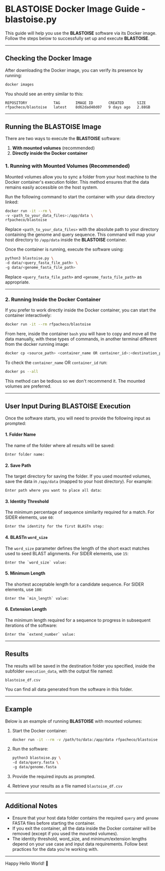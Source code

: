 # BLASTOISE Docker Image Guide - blastoise.py

This guide will help you use the **BLASTOISE** software via its Docker image. Follow the steps below to successfully set up and execute **BLASTOISE**.

---

## Checking the Docker Image

After downloading the Docker image, you can verify its presence by running:

```bash
docker images
```

You should see an entry similar to this:

```text
REPOSITORY            TAG       IMAGE ID       CREATED      SIZE
rfpacheco/blastoise   latest    8d62dad40d07   9 days ago   2.88GB
```

---

## Running the BLASTOISE Image

There are two ways to execute the **BLASTOISE** software:

1. **With mounted volumes** (recommended)  
2. **Directly inside the Docker container**

### 1. Running with Mounted Volumes (Recommended)

Mounted volumes allow you to sync a folder from your host machine to the Docker container's execution folder. This method ensures that the data remains easily accessible on the host system.

Run the following command to start the container with your data directory linked:

```bash
docker run -it --rm \
-v <path_to_your_data_files>:/app/data \
rfpacheco/blastoise
```

Replace `<path_to_your_data_files>` with the absolute path to your directory containing the genome and query sequence. This command will map your host directory to `/app/data` inside the **BLASTOISE** container.

Once the container is running, execute the software using:

```bash
python3 blastoise.py \
-d data/<query_fasta_file_path> \
-g data/<genome_fasta_file_path>
```

Replace `<query_fasta_file_path>` and `<genome_fasta_file_path>` as appropriate.

---

### 2. Running Inside the Docker Container

If you prefer to work directly inside the Docker container, you can start the container interactively:

```bash
docker run -it --rm rfpacheco/blastoise
```

From here, inside the container `bash` you will have to copy and move all the data manually, with these types of commands, in another terminal different from the docker running image:

```bash
docker cp <source_path> <container_name OR container_id>:<destination_path>
```

To check the `container_name` OR `container_id` run:
```bash
docker ps --all
```

This method can be tedious so we don't recommend it. The mounted volumes are preferred.


---

## User Input During BLASTOISE Execution

Once the software starts, you will need to provide the following input as prompted:

#### 1. **Folder Name**
The name of the folder where all results will be saved:
```text
Enter folder name:
```

#### 2. **Save Path**
The target directory for saving the folder. If you used mounted volumes, save the data in `/app/data` (mapped to your host directory). For example:
```text
Enter path where you want to place all data:
```

#### 3. **Identity Threshold**
The minimum percentage of sequence similarity required for a match. For SIDER elements, use `60`:
```text
Enter the identity for the first BLASTn step: 
```

#### 4. **BLASTn `word_size`**
The `word_size` parameter defines the length of the short exact matches used to seed BLAST alignments. For SIDER elements, use `15`:
```text
Enter the `word_size` value:
```

#### 5. **Minimum Length**
The shortest acceptable length for a candidate sequence. For SIDER elements, use `100`:
```text 
Enter the `min_length` value:
```

#### 6. **Extension Length**
The minimum length required for a sequence to progress in subsequent iterations of the software:
```text 
Enter the `extend_number` value:
```

---

## Results

The results will be saved in the destination folder you specified, inside the subfolder `execution_data`, with the output file named:

```text
blastoise_df.csv
```

You can find all data generated from the software in this folder.

---

## Example

Below is an example of running **BLASTOISE** with mounted volumes:

1. Start the Docker container:
    ```bash
    docker run -it --rm -v /path/to/data:/app/data rfpacheco/blastoise
    ```

2. Run the software:
    ```bash
    python3 blastoise.py \
    -d data/query.fasta \
    -g data/genome.fasta
    ```

3. Provide the required inputs as prompted.

4. Retrieve your results as a file named ```blastoise_df.csv```

---

## Additional Notes

- Ensure that your host data folder contains the required `query` and `genome` FASTA files before starting the container.
- If you exit the container, all the data inside the Docker container will be removed (except if you used the mounted volumes).
- The identity threshold, word_size, and minimum/extension lengths depend on your use case and input data requirements. Follow best practices for the data you're working with.

---

Happy Hello World! 🎉